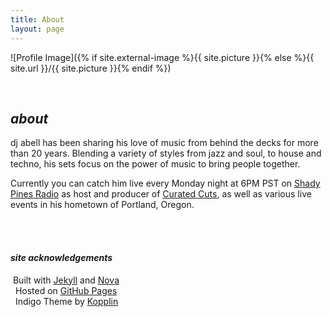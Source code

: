 ```yaml
---
title: About
layout: page
---
```

![Profile Image]({% if site.external-image %}{{ site.picture }}{% else %}{{ site.url }}/{{ site.picture }}{% endif %})

<br>

## _about_

<p>dj abell has been sharing his love of music from behind the decks for more than 20 years. Blending a variety of styles from jazz and soul, to house and techno, his sets focus on the power of music to bring people together. </p>

<p>Currently you can catch him live every Monday night at 6PM PST on <a href="https://shadypinesradio.com/" target="_blank">Shady Pines Radio</a> as host and producer of <a href="https://www.shadypinesradio.com/shows/curatedcuts" target="_blank">Curated&nbsp;Cuts</a>, as well as various live events in his hometown of Portland, Oregon.</p>

<!-- <h2>Skills</h2>

<ul class="skill-list">
	<li>HTML - Jade - Haml - Erb</li>
	<li>Responsive (Mobile First)</li>
	<li>CSS (Stylus, Sass, Less)</li>
	<li>Css Frameworks (Bootstrap, Foundation)</li>
	<li>Javascript (Design Patterns, Testes)</li>
	<li>AngularJS - ReactJS</li>
	<li>Grunt - Gulp - Yeoman</li>
	<li>Git</li>
	<li>PHP</li>
	<li>Python</li>
	<li>MySQL - MongoDB</li>
	<li>Scrum and Kanban</li>
	<li>TDD e Continuous Integration</li>
</ul> -->
<br>
<br>

#### _site acknowledgements_

<i class="fa-solid fa-person-digging"></i> ‎ Built with <a href="https://jekyllrb.com/" target="_blank">Jekyll</a> and <a href="https://nova.app/" target="_blank">Nova</a>
<br>
<i class="fa-solid fa-person-shelter"></i> ‎ ‎ Hosted on <a href="https://pages.github.com/" target="_blank">GitHub Pages</a>
<br>
<i class="fa-regular fa-id-card"></i> ‎ ‎ Indigo Theme by <a class="link" href="https://github.com/sergiokopplin/indigo" target="_blank">Kopplin
